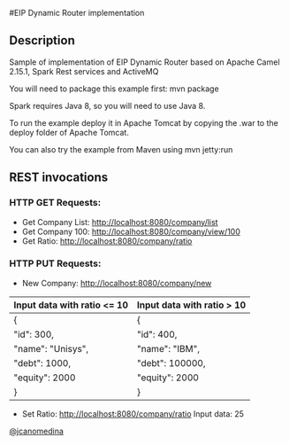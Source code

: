 #EIP Dynamic Router implementation

## Description
Sample of implementation of EIP Dynamic Router based on 
Apache Camel 2.15.1, Spark Rest services and ActiveMQ

You will need to package this example first:
  mvn package

Spark requires Java 8, so you will need to use Java 8.

To run the example deploy it in Apache Tomcat by copying the .war to the
deploy folder of Apache Tomcat.

You can also try the example from Maven using
   mvn jetty:run
   
## REST invocations
### HTTP GET Requests:
* Get Company List: 	[http://localhost:8080/company/list](http://localhost:8080/company/list)
* Get Company 100: 		[http://localhost:8080/company/view/100](http://localhost:8080/company/view/100)
* Get Ratio:			[http://localhost:8080/company/ratio](http://localhost:8080/company/ratio)

### HTTP PUT Requests:
* New Company:			[http://localhost:8080/company/new](http://localhost:8080/company/new) 

|Input data with ratio <= 10|Input data with ratio > 10|
|---------------------------|--------------------------|
|{							|{						   |
|"id": 300,					|"id": 400,				   |
|"name": "Unisys",			|"name": "IBM",			   |
|"debt": 1000,				|"debt": 100000,		   |
|"equity": 2000				|"equity": 2000			   |
|} 							|}						   |

* Set Ratio: 			[http://localhost:8080/company/ratio](http://localhost:8080/company/ratio)
Input data: 
25

[@jcanomedina](https://twitter.com/jcanomedina)

